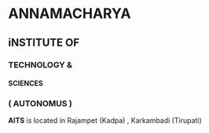 # ANNAMACHARYA 
## iNSTITUTE OF 
### TECHNOLOGY &
#### SCIENCES

### ( AUTONOMUS )

**AITS** is located in Rajampet (Kadpa) , Karkambadi (Tirupati)
